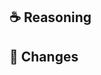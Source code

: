## ☕️ Reasoning

## 🧢 Changes

<!--
If this PR is related to a specific issue, uncomment this section
and link it via the following text:

## 🎫 Affected issues

Fixes: INSERT_ISSUE_NUMBER

-->

<!--
If this is a WIP PR and you have todos left, feel free to uncomment this and turn this PR into a draft, see https://github.blog/2019-02-14-introducing-draft-pull-requests/

## 📌 Todos

-->
